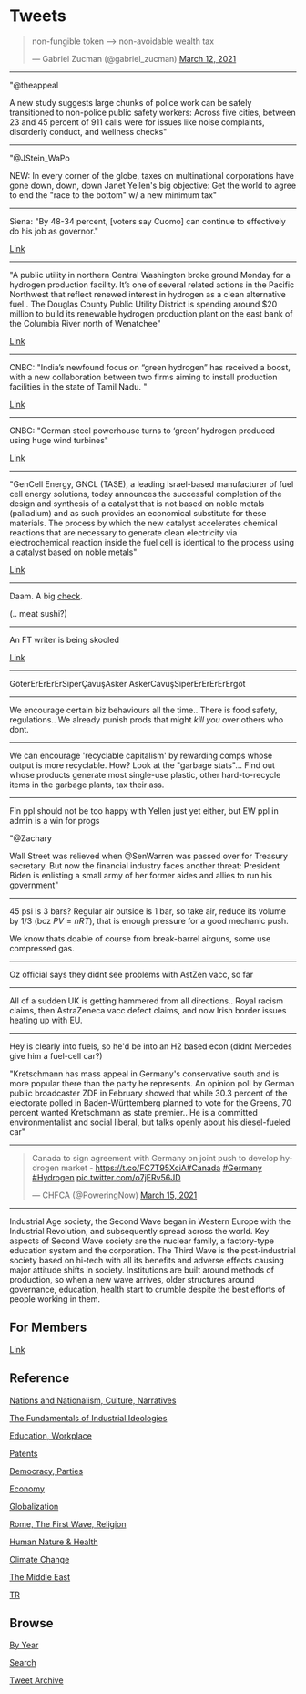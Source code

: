 # Tweets

<blockquote class="twitter-tweet"><p lang="en" dir="ltr">non-fungible token --&gt; non-avoidable wealth tax</p>&mdash; Gabriel Zucman (@gabriel_zucman) <a href="https://twitter.com/gabriel_zucman/status/1370175520516632580?ref_src=twsrc%5Etfw">March 12, 2021</a></blockquote> <script async src="https://platform.twitter.com/widgets.js" charset="utf-8"></script>

---

"@theappeal

A new study suggests large chunks of police work can be safely
transitioned to non-police public safety workers: Across five cities,
between 23 and 45 percent of 911 calls were for issues like noise
complaints, disorderly conduct, and wellness checks"

---

"@JStein_WaPo

NEW: In every corner of the globe, taxes on multinational corporations
have gone down, down, down Janet Yellen's big objective: Get the world
to agree to end the "race to the bottom" w/ a new minimum tax"

---

Siena: "By 48-34 percent, [voters say Cuomo] can continue to
effectively do his job as governor."

[Link](https://scri.siena.edu/2021/03/15/voters-say-cuomo-should-not-resign-50-35/)

---

"A public utility in northern Central Washington broke ground Monday
for a hydrogen production facility. It’s one of several related
actions in the Pacific Northwest that reflect renewed interest in
hydrogen as a clean alternative fuel.. The Douglas County Public
Utility District is spending around $20 million to build its renewable
hydrogen production plant on the east bank of the Columbia River north
of Wenatchee"

[Link](https://www.opb.org/article/2021/03/09/hydrogen-production-washington-oregon-renewed-look/)

---

CNBC: "India’s newfound focus on “green hydrogen” has received a
boost, with a new collaboration between two firms aiming to install
production facilities in the state of Tamil Nadu. "

[Link](https://www.cnbc.com/2021/03/10/india-turns-to-green-hydrogen-in-a-bid-to-decarbonize-its-economy.html)

---

CNBC: "German steel powerhouse turns to ‘green’ hydrogen produced
using huge wind turbines"

[Link](https://www.cnbc.com/2021/03/12/german-steel-firm-uses-green-hydrogen-produced-with-wind-turbines.html)

---

"GenCell Energy, GNCL (TASE), a leading Israel-based manufacturer of
fuel cell energy solutions, today announces the successful completion
of the design and synthesis of a catalyst that is not based on noble
metals (palladium) and as such provides an economical substitute for
these materials. The process by which the new catalyst accelerates
chemical reactions that are necessary to generate clean electricity
via electrochemical reaction inside the fuel cell is identical to the
process using a catalyst based on noble metals"

[Link](https://www.gencellenergy.com/news/gencell-completes-design-and-synthesis-of-a-noble-metal-free-palladium-catalyst/)

---

Daam. A big [check](https://pbs.twimg.com/media/Ewekxk5WgAEsOTW?format=jpg&name=medium).

(.. meat sushi?)

---

An FT writer is being skooled

[Link](https://twitter.com/PaulEremenko/status/1371518517724422146)

---

GöterErErErErSiperÇavuşAsker AskerCavuşSiperErErErErErgöt

---

We encourage certain biz behaviours all the time.. There is food
safety, regulations.. We already punish prods that might *kill you*
over others who dont.

---

We can encourage 'recyclable capitalism' by rewarding comps whose
output is more recyclable. How? Look at the "garbage stats"... Find
out whose products generate most single-use plastic, other
hard-to-recycle items in the garbage plants, tax their ass.

---

Fin ppl should not be too happy with Yellen just yet either, but EW
ppl in admin is a win for progs

"@Zachary

Wall Street was relieved when @SenWarren was passed over for Treasury
secretary. But now the financial industry faces another threat:
President Biden is enlisting a small army of her former aides and
allies to run his government"

---

45 psi is 3 bars? Regular air outside is 1 bar, so take air, reduce
its volume by 1/3 (bcz $PV = nRT)$, that is enough pressure for a good
mechanic push.

We know thats doable of course from break-barrel airguns, some use
compressed gas.

---

Oz official says they didnt see problems with AstZen vacc, so far

---

All of a sudden UK is getting hammered from all directions.. Royal
racism claims, then AstraZeneca vacc defect claims, and now Irish
border issues heating up with EU.

---

Hey is clearly into fuels, so he'd be into an H2 based econ (didnt
Mercedes give him a fuel-cell car?)

"Kretschmann has mass appeal in Germany's conservative south and is
more popular there than the party he represents. An opinion poll by
German public broadcaster ZDF in February showed that while 30.3
percent of the electorate polled in Baden-Württemberg planned to vote
for the Greens, 70 percent wanted Kretschmann as state premier.. He is
a committed environmentalist and social liberal, but talks openly
about his diesel-fueled car"

---

<blockquote class="twitter-tweet"><p lang="en" dir="ltr">Canada to sign agreement with Germany on joint push to develop hydrogen market - <a href="https://t.co/FC7T95XciA">https://t.co/FC7T95XciA</a><a href="https://twitter.com/hashtag/Canada?src=hash&amp;ref_src=twsrc%5Etfw">#Canada</a> <a href="https://twitter.com/hashtag/Germany?src=hash&amp;ref_src=twsrc%5Etfw">#Germany</a> <a href="https://twitter.com/hashtag/Hydrogen?src=hash&amp;ref_src=twsrc%5Etfw">#Hydrogen</a> <a href="https://t.co/o7jERv56JD">pic.twitter.com/o7jERv56JD</a></p>&mdash; CHFCA (@PoweringNow) <a href="https://twitter.com/PoweringNow/status/1371472049575653377?ref_src=twsrc%5Etfw">March 15, 2021</a></blockquote> <script async src="https://platform.twitter.com/widgets.js" charset="utf-8"></script>

---

Industrial Age society, the Second Wave began in Western Europe with
the Industrial Revolution, and subsequently spread across the
world. Key aspects of Second Wave society are the nuclear family, a
factory-type education system and the corporation. The Third Wave is
the post-industrial society based on hi-tech with all its benefits and
adverse effects causing major attitude shifts in society. Institutions
are built around methods of production, so when a new wave arrives,
older structures around governance, education, health start to crumble
despite the best efforts of people working in them.

## For Members

[Link](https://thirdwave-members.herokuapp.com)

## Reference

[Nations and Nationalism, Culture, Narratives](/2013/02/nations-and-nationalism.md)

[The Fundamentals of Industrial Ideologies](/2011/04/fundamentals-of-industrial-ideologies.md)

[Education, Workplace](2017/09/education-workplace.md)

[Patents](/2018/09/patents.md)

[Democracy, Parties](/2016/11/democracy.md)

[Economy](/2018/05/economy.md)

[Globalization](/2018/09/globalization.md)

[Rome, The First Wave, Religion](/2017/12/rome.md)

[Human Nature & Health](/2020/07/human-nature.md)

[Climate Change](/2018/12/climate.md)

[The Middle East](/2019/07/middleeast.md)

[TR](../tr)

## Browse

[By Year](years.md)

[Search](search.html)

[Tweet Archive](/tweets/README.md)


